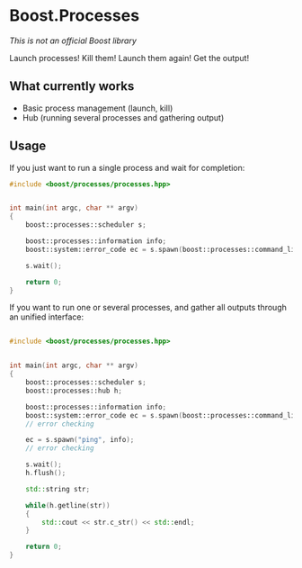 Boost.Processes
===============

*This is not an official Boost library*

Launch processes! Kill them! Launch them again! Get the output!

What currently works
--------------------

 * Basic process management (launch, kill)
 * Hub (running several processes and gathering output)

Usage
-----

If you just want to run a single process and wait for completion:

```cpp
#include <boost/processes/processes.hpp>


int main(int argc, char ** argv)
{
    boost::processes::scheduler s;

    boost::processes::information info;
    boost::system::error_code ec = s.spawn(boost::processes::command_line("notepad.exe") << "c:/windows/win.ini", info);

    s.wait();

    return 0;
}
```

If you want to run one or several processes, and gather all outputs through an unified interface:

```cpp

#include <boost/processes/processes.hpp>


int main(int argc, char ** argv)
{
    boost::processes::scheduler s;
    boost::processes::hub h;

    boost::processes::information info;
    boost::system::error_code ec = s.spawn(boost::processes::command_line("netstat") << "-n", boost::processes::output_to(h.io()), info);
    // error checking

    ec = s.spawn("ping", info);
    // error checking

    s.wait();
    h.flush();

    std::string str;

    while(h.getline(str))
    {
        std::cout << str.c_str() << std::endl;
    }

    return 0;
}


```